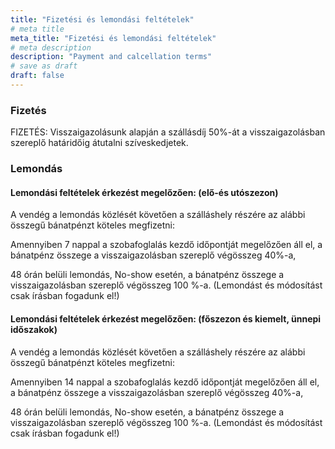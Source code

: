 ```yaml
---
title: "Fizetési és lemondási feltételek"
# meta title
meta_title: "Fizetési és lemondási feltételek"
# meta description
description: "Payment and calcellation terms"
# save as draft
draft: false
---
```



### Fizetés

FIZETÉS: Visszaigazolásunk alapján a szállásdíj 50%-át a visszaigazolásban szereplő határidőig átutalni szíveskedjetek. 

### Lemondás

#### Lemondási feltételek érkezést megelőzően: (elő-és utószezon)

A vendég a lemondás közlését követően a szálláshely részére az alábbi összegű bánatpénzt köteles megfizetni:

Amennyiben 7 nappal a szobafoglalás kezdő időpontját megelőzően áll el, a bánatpénz összege a visszaigazolásban szereplő végösszeg 40%-a,

48 órán belüli lemondás, No-show esetén, a bánatpénz összege a visszaigazolásban szereplő végösszeg 100 %-a.  (Lemondást és módosítást csak írásban fogadunk el!)

#### Lemondási feltételek érkezést megelőzően: (főszezon és kiemelt, ünnepi időszakok)

A vendég a lemondás közlését követően a szálláshely részére az alábbi összegű bánatpénzt köteles megfizetni:

Amennyiben 14 nappal a szobafoglalás kezdő időpontját megelőzően áll el, a bánatpénz összege a visszaigazolásban szereplő végösszeg 40%-a,

48 órán belüli lemondás, No-show esetén, a bánatpénz összege a visszaigazolásban szereplő végösszeg 100 %-a.  (Lemondást és módosítást csak írásban fogadunk el!)